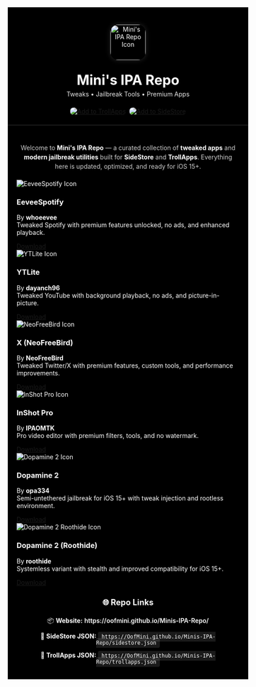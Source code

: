 <div style="background: #000000; margin: -8px -20px 0 -20px; padding: 25px 20px 20px 20px; color: white; font-family: 'Inter', 'Segoe UI', sans-serif; border-bottom: 1px solid #333;">
<div align="center">

  <img src="https://OofMini.github.io/Minis-IPA-Repo/apps/repo-icon.png" width="80" height="80" style="
    border-radius: 18px;
    box-shadow: 0 0 12px rgba(255,255,255,0.15);
    margin-bottom: 12px;
  " alt="Mini's IPA Repo Icon">

  <h1 style="font-size: 2.2em; font-weight: 700; margin: 0 0 5px 0;">
    Mini's IPA Repo
  </h1>
  <p style="font-size: 1em; margin: 0 0 20px 0; opacity: 0.9;">Tweaks • Jailbreak Tools • Premium Apps</p>

  <div style="margin: 0;">
    <a href="trollapps://add-repo?url=https://oofmini.github.io/Minis-IPA-Repo/trollapps.json" style="display: inline-block; margin: 2px;">
      <img src="https://img.shields.io/badge/Add%20to-TrollApps-007AFF?logo=apple&logoColor=white&style=for-the-badge" alt="Add to TrollApps" style="border-radius: 8px; border: none;">
    </a>
    <a href="sidestore://add-repo?url=https://oofmini.github.io/Minis-IPA-Repo/sidestore.json" style="display: inline-block; margin: 2px;">
      <img src="https://img.shields.io/badge/Add%20to-SideStore-8A2BE2?logo=apple&logoColor=white&style=for-the-badge" alt="Add to SideStore" style="border-radius: 8px; border: none;">
    </a>
  </div>
</div>
</div>

<div style="background: #000000; margin: 0 -20px; padding: 20px; color: white;">
<p align="center" style="max-width:700px; margin:20px auto; font-size:1em; color: #ccc; line-height: 1.5;">
  Welcome to <b style="color: #fff;">Mini's IPA Repo</b> — a curated collection of <b style="color: #fff;">tweaked apps</b> and <b style="color: #fff;">modern jailbreak utilities</b> built for <b style="color: #fff;">SideStore</b> and <b style="color: #fff;">TrollApps</b>. Everything here is updated, optimized, and ready for iOS 15+.
</p>

<!-- Hidden CSS - Completely invisible but functional -->
<div style="display: none;">
<style>
@keyframes fadeIn {
  from {opacity: 0; transform: translateY(15px);}
  to {opacity: 1; transform: translateY(0);}
}

.app-grid {
  display: flex;
  flex-wrap: wrap;
  justify-content: center;
  gap: 20px;
  max-width: 1200px;
  margin: 0 auto;
}

.app-card {
  background: rgba(255,255,255,0.08);
  border: 1px solid rgba(255,255,255,0.15);
  border-radius: 16px;
  width: 280px;
  padding: 20px;
  text-align: center;
  transition: all 0.3s ease;
  animation: fadeIn 1s ease both;
  display: flex;
  flex-direction: column;
  align-items: center;
  justify-content: flex-start;
}

.app-card:hover {
  transform: scale(1.03);
  background: rgba(255,255,255,0.12);
  border-color: rgba(255,255,255,0.25);
}

.app-icon-container {
  width: 100px;
  height: 100px;
  margin-bottom: 15px;
  display: flex;
  align-items: center;
  justify-content: center;
  position: relative;
}

.app-card img {
  width: 100%;
  height: 100%;
  object-fit: contain;
  border-radius: 22px;
  background: #000;
  padding: 2px;
  box-sizing: border-box;
}

.app-card h3 {
  margin: 0 0 12px 0;
  color: #fff;
  font-size: 1.15em;
  font-weight: 600;
  width: 100%;
  text-align: center;
  line-height: 1.2;
  padding: 0 5px;
}

.app-card p {
  font-size: 0.9em;
  color: #ccc;
  line-height: 1.5;
  margin: 0 0 20px 0;
  width: 100%;
  text-align: center;
  padding: 0 5px;
}

.download-btn {
  display: inline-block;
  padding: 10px 20px;
  border-radius: 10px;
  background: #1db954;
  color: #fff;
  text-decoration: none;
  transition: 0.3s;
  font-weight: 600;
  font-size: 0.95em;
  margin-top: auto;
  min-width: 120px;
}
.download-btn:hover { 
  opacity: 0.8;
  transform: translateY(-1px);
}

.repo-links {
  margin-top: 40px;
  padding: 25px;
  background: rgba(255,255,255,0.05);
  border-radius: 16px;
  border: 1px solid rgba(255,255,255,0.1);
}
.repo-links h3 {
  color: #fff;
  font-size: 1.3em;
  margin-bottom: 20px;
  text-align: center;
}
.repo-link-item {
  margin: 12px 0;
  font-size: 1em;
  color: #fff;
  text-align: center;
}
.repo-link-item a {
  color: #fff;
  text-decoration: none;
  font-weight: 600;
}
.repo-link-item a:hover {
  color: #1db954;
}
.repo-link-item code {
  background: rgba(255,255,255,0.1);
  padding: 4px 8px;
  border-radius: 4px;
  font-family: 'Monaco', 'Menlo', monospace;
  color: #fff;
}
</style>
</div>

<div class="app-grid">

<div class="app-card">
  <div class="app-icon-container">
    <img src="https://OofMini.github.io/Minis-IPA-Repo/apps/EeveeSpotify.png" alt="EeveeSpotify Icon">
  </div>
  <h3>EeveeSpotify</h3>
  <p>By <b>whoeevee</b><br>Tweaked Spotify with premium features unlocked, no ads, and enhanced playback.</p>
  <a class="download-btn" href="https://github.com/OofMini/eeveespotifyreborn/releases/download/9.0.84/EeveeSpotify.ipa">Download</a>
</div>

<div class="app-card">
  <div class="app-icon-container">
    <img src="https://OofMini.github.io/Minis-IPA-Repo/apps/YouTubePlus_5.2b3.PNG" alt="YTLite Icon">
  </div>
  <h3>YTLite</h3>
  <p>By <b>dayanch96</b><br>Tweaked YouTube with background playback, no ads, and picture-in-picture.</p>
  <a class="download-btn" href="https://github.com/OofMini/YTLite/releases/download/20.39.6/YouTubePlus_5.2b3.ipa">Download</a>
</div>

<div class="app-card">
  <div class="app-icon-container">
    <img src="https://OofMini.github.io/Minis-IPA-Repo/apps/NeoFreeBird.png" alt="NeoFreeBird Icon">
  </div>
  <h3>X (NeoFreeBird)</h3>
  <p>By <b>NeoFreeBird</b><br>Tweaked Twitter/X with premium features, custom tools, and performance improvements.</p>
  <a class="download-btn" href="https://github.com/OofMini/tweak/releases/download/11.27/NeoFreeBird-sideloaded_5.1_11.27.ipa">Download</a>
</div>

<div class="app-card">
  <div class="app-icon-container">
    <img src="https://OofMini.github.io/Minis-IPA-Repo/apps/Inshot.png" alt="InShot Pro Icon">
  </div>
  <h3>InShot Pro</h3>
  <p>By <b>IPAOMTK</b><br>Pro video editor with premium filters, tools, and no watermark.</p>
  <a class="download-btn" href="https://www.dropbox.com/scl/fi/z9pg3t8e5rkauyh51duud/InShot-ipaomtk.com.ipa?rlkey=whj0y0ex86tondgcdn9t7dxnv&dl=1">Download</a>
</div>

<div class="app-card">
  <div class="app-icon-container">
    <img src="https://OofMini.github.io/Minis-IPA-Repo/apps/Dopamine2.png" alt="Dopamine 2 Icon">
  </div>
  <h3>Dopamine 2</h3>
  <p>By <b>opa334</b><br>Semi-untethered jailbreak for iOS 15+ with tweak injection and rootless environment.</p>
  <a class="download-btn" href="https://www.dropbox.com/scl/fi/83gkrrb2hq5nzv15e2f7q/Dopamine.tipa?rlkey=4tmq856xa31pqqw3t499gxm3z&dl=1">Download</a>
</div>

<div class="app-card">
  <div class="app-icon-container">
    <img src="https://OofMini.github.io/Minis-IPA-Repo/apps/Dopamine2-roothide.png" alt="Dopamine 2 Roothide Icon">
  </div>
  <h3>Dopamine 2 (Roothide)</h3>
  <p>By <b>roothide</b><br>Systemless variant with stealth and improved compatibility for iOS 15+.</p>
  <a class="download-btn" href="https://www.dropbox.com/scl/fi/5b0ir4tyyzsyfrvoyr98u/Dopamine-2.tipa?rlkey=bjaykx5qol2uueo8jbaarxnfe&dl=1">Download</a>
</div>

</div>

<div class="repo-links" align="center">
  <h3>🌐 Repo Links</h3>
  
  <div class="repo-link-item">
    📦 <strong>Website:</strong> 
    <a href="https://oofmini.github.io/Minis-IPA-Repo/" target="_blank">https://oofmini.github.io/Minis-IPA-Repo/</a>
  </div>
  
  <div class="repo-link-item">
    📜 <strong>SideStore JSON:</strong> 
    <code>https://OofMini.github.io/Minis-IPA-Repo/sidestore.json</code>
  </div>
  
  <div class="repo-link-item">
    📜 <strong>TrollApps JSON:</strong> 
    <code>https://OofMini.github.io/Minis-IPA-Repo/trollapps.json</code>
  </div>
</div>
</div>